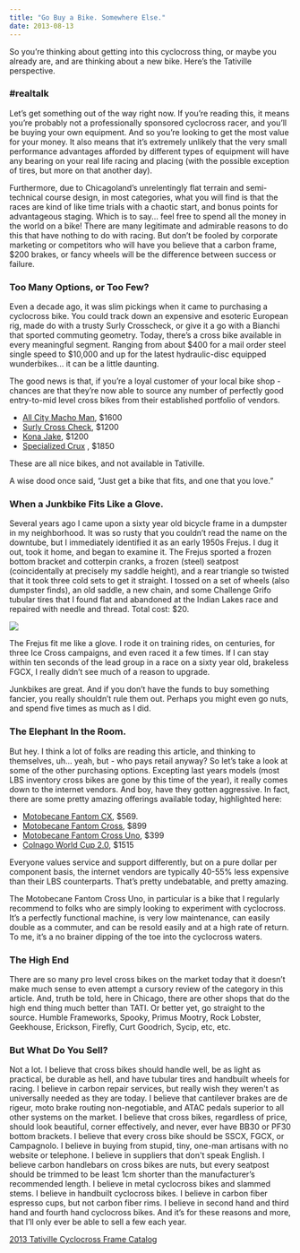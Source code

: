 ```yaml
---
title: "Go Buy a Bike. Somewhere Else."
date: 2013-08-13
---
```


So you’re thinking about getting into this cyclocross thing, or maybe you already are, and are thinking about a new bike. Here’s the Tativille perspective.

### \#realtalk

Let’s get something out of the way right now. If you’re reading this, it means you’re probably not a professionally sponsored cyclocross racer, and you’ll be buying your own equipment. And so you’re looking to get the most value for your money. It also means that it’s extremely unlikely that the very small performance advantages afforded by different types of equipment will have any bearing on your real life racing and placing (with the possible exception of tires, but more on that another day).

Furthermore, due to Chicagoland’s unrelentingly flat terrain and semi-technical course design, in most categories, what you will find is that the races are kind of like time trials with a chaotic start, and bonus points for advantageous staging. Which is to say... feel free to spend all the money in the world on a bike! There are many legitimate and admirable reasons to do this that have nothing to do with racing. But don’t be fooled by corporate marketing or competitors who will have you believe that a carbon frame, \$200 brakes, or fancy wheels will be the difference between success or failure.

### Too Many Options, or Too Few?

Even a decade ago, it was slim pickings when it came to purchasing a cyclocross bike. You could track down an expensive and esoteric European rig, made do with a trusty Surly Crosscheck, or give it a go with a Bianchi that sported commuting geometry. Today, there’s a cross bike available in every meaningful segment. Ranging from about \$400 for a mail order steel single speed to \$10,000 and up for the latest hydraulic-disc equipped wunderbikes... it can be a little daunting.

The good news is that, if you’re a loyal customer of your local bike shop - chances are that they’re now able to source any number of perfectly good entry-to-mid level cross bikes from their established portfolio of vendors.

-   [All City Macho Man](http://allcitycycles.com/bikes/macho_man), \$1600
-   [Surly Cross Check](http://surlybikes.com/bikes/cross_check), \$1200
-   [Kona Jake](http://www.konaworld.com/jake.cfm), \$1200
-   [Specialized Crux](http://www.specialized.com/us/en/bikes/road/crux/cruxelite) , \$1850

These are all nice bikes, and not available in Tativille.

A wise dood once said, “Just get a bike that fits, and one that you love.”

### When a Junkbike Fits Like a Glove.

Several years ago I came upon a sixty year old bicycle frame in a dumpster in my neighborhood. It was so rusty that you couldn’t read the name on the downtube, but I immediately identified it as an early 1950s Frejus. I dug it out, took it home, and began to examine it. The Frejus sported a frozen bottom bracket and cotterpin cranks, a frozen (steel) seatpost (coincidentally at precisely my saddle height), and a rear triangle so twisted that it took three cold sets to get it straight. I tossed on a set of wheels (also dumpster finds), an old saddle, a new chain, and some Challenge Grifo tubular tires that I found flat and abandoned at the Indian Lakes race and repaired with needle and thread. Total cost: \$20.

![](http://lh6.ggpht.com/_M8bffFFfNT8/TM7vAyOEfnI/AAAAAAAAPXk/zX5U176Ji8o/s800/IMG_2680.JPG)

The Frejus fit me like a glove. I rode it on training rides, on centuries, for three Ice Cross campaigns, and even raced it a few times. If I can stay within ten seconds of the lead group in a race on a sixty year old, brakeless FGCX, I really didn’t see much of a reason to upgrade.

Junkbikes are great. And if you don’t have the funds to buy something fancier, you really shouldn’t rule them out. Perhaps you might even go nuts, and spend five times as much as I did.

### The Elephant In the Room.

But hey. I think a lot of folks are reading this article, and thinking to themselves, uh... yeah, but - who pays retail anyway? So let’s take a look at some of the other purchasing options. Excepting last years models (most LBS inventory cross bikes are gone by this time of the year), it really comes down to the internet vendors. And boy, have they gotten aggressive. In fact, there are some pretty amazing offerings available today, highlighted here:

- [Motobecane Fantom CX](http://www.bikesdirect.com/products/motobecane/fantom_cross_cx2.htm), \$569.
- [Motobecane Fantom Cross](http://www.bikesdirect.com/products/motobecane/fantom_cross_sram_xiv.htm), \$899
- [Motobecane Fantom Cross Uno](http://www.bikesdirect.com/products/motobecane/uno.htm), \$399
- [Colnago World Cup 2.0](http://www.wiggle.com/colnago-world-cup-20-2013/), \$1515

Everyone values service and support differently, but on a pure dollar per component basis, the internet vendors are typically 40-55% less expensive than their LBS counterparts. That’s pretty undebatable, and pretty amazing.

The Motobecane Fantom Cross Uno, in particular is a bike that I regularly recommend to folks who are simply looking to experiment with cyclocross. It’s a perfectly functional machine, is very low maintenance, can easily double as a commuter, and can be resold easily and at a high rate of return. To me, it’s a no brainer dipping of the toe into the cyclocross waters.

### The High End

There are so many pro level cross bikes on the market today that it doesn’t make much sense to even attempt a cursory review of the category in this article. And, truth be told, here in Chicago, there are other shops that do the high end thing much better than TATI. Or better yet, go straight to the source. Humble Frameworks, Spooky, Primus Mootry, Rock Lobster, Geekhouse, Erickson, Firefly, Curt Goodrich, Sycip, etc, etc.

### But What Do You Sell?

Not a lot. I believe that cross bikes should handle well, be as light as practical, be durable as hell, and have tubular tires and handbuilt wheels for racing. I believe in carbon repair services, but really wish they weren't as universally needed as they are today. I believe that cantilever brakes are de rigeur, moto brake routing non-negotiable, and ATAC pedals superior to all other systems on the market. I believe that cross bikes, regardless of price, should look beautiful, corner effectively, and never, ever have BB30 or PF30 bottom brackets. I believe that every cross bike should be SSCX, FGCX, or Campagnolo. I believe in buying from stupid, tiny, one-man artisans with no website or telephone. I believe in suppliers that don't speak English. I believe carbon handlebars on cross bikes are nuts, but every seatpost should be trimmed to be least 1cm shorter than the manufacturer’s recommended length. I believe in metal cyclocross bikes and slammed stems. I believe in handbuilt cyclocross bikes. I believe in carbon fiber espresso cups, but not carbon fiber rims. I believe in second hand and third hand and fourth hand cyclocross bikes. And it’s for these reasons and more, that I’ll only ever be able to sell a few each year.

[2013 Tativille Cyclocross Frame Catalog](http://taticycles.com/p/494)
